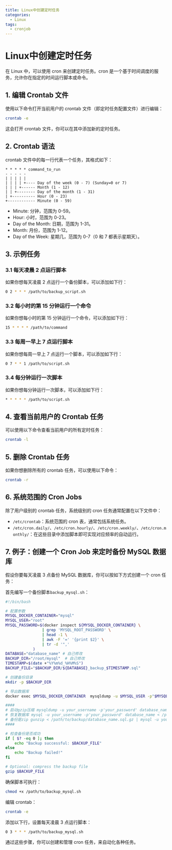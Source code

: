 ```yaml
---
title: Linux中创建定时任务
categories:
  - Linux
tags:
  - cronjob
---
```


# Linux中创建定时任务

在 Linux 中，可以使用 cron 来创建定时任务。cron 是一个基于时间调度的服务，允许你在指定的时间运行脚本或命令。

## 1. 编辑 Crontab 文件
使用以下命令打开当前用户的 crontab 文件（即定时任务配置文件）进行编辑：

```bash
crontab -e
```
这会打开 crontab 文件，你可以在其中添加新的定时任务。

## 2. Crontab 语法
crontab 文件中的每一行代表一个任务，其格式如下：

```
* * * * * command_to_run
- - - - -
| | | | |
| | | | +---- Day of the week (0 - 7) (Sunday=0 or 7)
| | | +------ Month (1 - 12)
| | +-------- Day of the month (1 - 31)
| +---------- Hour (0 - 23)
+------------ Minute (0 - 59)
```
- Minute: 分钟，范围为 0-59。
- Hour: 小时，范围为 0-23。
- Day of the Month: 日期，范围为 1-31。
- Month: 月份，范围为 1-12。
- Day of the Week: 星期几，范围为 0-7（0 和 7 都表示星期天）。

## 3. 示例任务
### 3.1 每天凌晨 2 点运行脚本
如果你想每天凌晨 2 点运行一个备份脚本，可以添加如下行：
```bash
0 2 * * * /path/to/backup_script.sh
```

### 3.2 每小时的第 15 分钟运行一个命令
如果你想每小时的第 15 分钟运行一个命令，可以添加如下行：

```bash
15 * * * * /path/to/command
```

### 3.3 每周一早上 7 点运行脚本
如果你想每周一早上 7 点运行一个脚本，可以添加如下行：

```bash
0 7 * * 1 /path/to/script.sh
```
### 3.4 每分钟运行一次脚本
如果你想每分钟运行一次脚本，可以添加如下行：

```bash
* * * * * /path/to/script.sh
```

## 4. 查看当前用户的 Crontab 任务
可以使用以下命令查看当前用户的所有定时任务：

```bash
crontab -l
```
## 5. 删除 Crontab 任务
如果你想删除所有的 crontab 任务，可以使用以下命令：

```bash
crontab -r
```

## 6. 系统范围的 Cron Jobs
除了用户级别的 crontab 任务，系统级别的 cron 任务通常配置在以下文件中：

- `/etc/crontab`：系统范围的 cron 表，通常包括系统任务。
- `/etc/cron.daily/`、`/etc/cron.hourly/`、`/etc/cron.weekly/`、`/etc/cron.monthly/`：在这些目录中添加脚本即可实现对应频率的自动运行。

## 7. 例子：创建一个 Cron Job 来定时备份 MySQL 数据库
假设你要每天凌晨 3 点备份 MySQL 数据库，你可以按如下方式创建一个 cron 任务：

首先编写一个备份脚本`backup_mysql.sh`：

```bash
#!/bin/bash

# 配置参数
MYSQL_DOCKER_CONTAINER="mysql"
MYSQL_USER="root"
MYSQL_PASSWORD=$(docker inspect ${MYSQL_DOCKER_CONTAINER} \
                | grep 'MYSQL_ROOT_PASSWORD' \
                | head -1 \
                | awk -F '=' '{print $2}' \
                | tr -d '",'
            )
DATABASE="database_name" # 自己修改
BACKUP_DIR="/root/mysql"  # 自己修改
TIMESTAMP=$(date +"%Y%m%d_%H%M%S")
BACKUP_FILE="$BACKUP_DIR/${DATABASE}_backup_$TIMESTAMP.sql"

# 创建备份目录
mkdir -p $BACKUP_DIR

# 导出数据库
docker exec $MYSQL_DOCKER_CONTAINER  mysqldump -u $MYSQL_USER -p"$MYSQL_PASSWORD" $DATABASE > $BACKUP_FILE

####
# 启动gzip压缩 mysqldump -u your_username -p'your_password' database_name | gzip > /path/to/backup/database_name.sql.gz
# 恢复数据库 mysql -u your_username -p'your_password' database_name < /path/to/backup/database_name.sql
# 备份是zip gunzip < /path/to/backup/database_name.sql.gz | mysql -u your_username -p'your_password' database_name
####

# 检查备份是否成功
if [ $? -eq 0 ]; then
    echo "Backup successful: $BACKUP_FILE"
else
    echo "Backup failed!"
fi

# Optional: compress the backup file
gzip $BACKUP_FILE
```

确保脚本可执行：
```bash
chmod +x /path/to/backup_mysql.sh
```

编辑 crontab：
```bash
crontab -e
```
添加以下行，设置每天凌晨 3 点运行脚本：

```bash
0 3 * * * /path/to/backup_mysql.sh
```
通过这些步骤，你可以创建和管理 cron 任务，来自动化各种任务。
